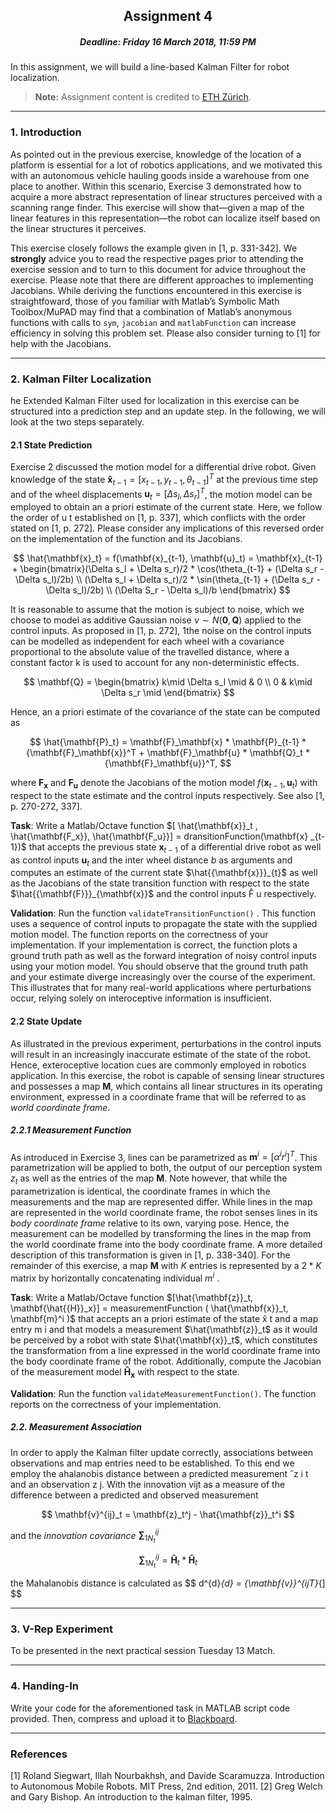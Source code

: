 ## <center>Assignment 4</center>

##### <center>Deadline: Friday 16 March 2018, 11:59 PM</center>

In this assignment, we will build a line-based Kalman Filter for robot localization.


> **Note:** Assignment content is credited to [ETH Zürich](http://www.asl.ethz.ch/education/lectures/autonomous_mobile_robots/spring-2017.html).

---
### 1. Introduction

As pointed out in the previous exercise, knowledge of the location of a platform is essential for a lot of robotics applications, and we motivated this with an autonomous vehicle hauling goods inside a warehouse from one place to another. Within this scenario, Exercise 3 demonstrated how to acquire a more abstract representation of linear structures perceived with a scanning range finder. This exercise will show that—given a map of the linear features in this representation—the robot can localize itself based on the linear structures it perceives.

This exercise closely follows the example given in [1, p. 331-342]. We **strongly** advice you to read the respective pages prior to attending the exercise session and to turn to this document for advice throughout the exercise. Please note that there are different approaches to implementing Jacobians. While deriving the functions encountered in this exercise is straightfoward, those of you familiar with Matlab’s Symbolic Math Toolbox/MuPAD may find that a combination of Matlab’s anonymous functions with calls to `sym`, `jacobian` and `matlabFunction` can increase efficiency in solving this problem set. Please also consider turning to [1] for help with the Jacobians.

---
### 2. Kalman Filter Localization

he Extended Kalman Filter used for localization in this exercise can be structured into a
prediction step and an update step. In the following, we will look at the two steps separately.

#### 2.1 State Prediction

Exercise 2 discussed the motion model for a differential drive robot. Given knowledge of the state $\mathbf{\hat{x}}_{t-1}=[x_{t-1}, y_{t-1},\theta_{t-1}]^T$  at the previous time step and of the wheel displacements $\mathbf{u}_t = [\Delta s_l, \Delta s_r]^T$, the motion model can be employed to obtain an a priori estimate of the current state. Here, we follow the order of u t established on [1, p. 337], which conflicts with the order stated on [1, p. 272]. Please consider any implications of this reversed order on the implementation of the function and its Jacobians.

$$
\hat{\mathbf{x}_t} = f(\mathbf{x}_{t-1}, \mathbf{u}_t) = \mathbf{x}_{t-1}  + \begin{bmatrix}(\Delta s_l + \Delta s_r)/2 * \cos(\theta_{t-1} + (\Delta s_r - \Delta s_l)/2b) \\ (\Delta s_l + \Delta s_r)/2 * \sin(\theta_{t-1} + (\Delta s_r - \Delta s_l)/2b)  \\ (\Delta S_r - \Delta s_l)/b \end{bmatrix}
$$

It is reasonable to assume that the motion is subject to noise, which we choose to model as additive Gaussian noise $ν ∼ N(\mathbf{0},\mathbf{Q})$ applied to the control inputs. As proposed in [1, p. 272], 1the noise on the control inputs can be modelled as independent for each wheel with a covariance proportional to the absolute value of the travelled distance, where a constant factor k is used to account for any non-deterministic effects.

$$
\mathbf{Q}  = \begin{bmatrix} k\mid \Delta s_l \mid & 0 \\ 0 & k\mid \Delta s_r \mid \end{bmatrix}
$$

Hence, an a priori estimate of the covariance of the state can be computed as

$$
\hat{\mathbf{P}_t} = \mathbf{F}_\mathbf{x} * \mathbf{P}_{t-1} * {\mathbf{F}_\mathbf{x}}^T + \mathbf{F}_\mathbf{u} * \mathbf{Q}_t * {\mathbf{F}_\mathbf{u}}^T,
$$

where $\mathbf{F_x}$ and $\mathbf{F_u}$ denote the Jacobians of the motion model $f({\mathbf{x}}_{t-1}, {\mathbf{u}}_t)$ with respect to the state estimate and the control inputs respectively. See also [1, p. 270-272, 337].

**Task**: Write a Matlab/Octave function $[ \hat{\mathbf{x}}_t , \hat{\mathbf{F_x}}, \hat{\mathbf{F_u}}] = dransitionFunction(\mathbf{x}
_{t-1})$ that accepts the previous state $\mathbf{x}_{t-1}$ of a differential drive robot as well as control inputs $\mathbf{u}_t$ and the inter wheel distance $b$ as arguments and computes an estimate of the current state $\hat{{\mathbf{x}}}_{t}$ as well as the Jacobians of the state transition function with respect to the state $\hat{{\mathbf{F}}}_{\mathbf{x}}$ and the control inputs F̂ u respectively.

**Validation**: Run the function `validateTransitionFunction()` . This function uses a sequence of control inputs to propagate the state with the supplied motion model. The function reports on the correctness of your implementation. If your implementation is correct, the function plots a ground truth path as well as the forward integration of noisy control inputs using your motion model. You should observe that the ground truth path and your estimate diverge increasingly over the course of the experiment. This illustrates that for many real-world applications where perturbations occur, relying solely on interoceptive information is insufficient.


#### 2.2 State Update

As illustrated in the previous experiment, perturbations in the control inputs will result in an increasingly inaccurate estimate of the state of the robot. Hence, exteroceptive location cues are commonly employed in robotics application. In this exercise, the robot is capable of sensing linear structures and possesses a map $\mathbf{M}$, which contains all linear structures in its operating environment, expressed in a coordinate frame that will be referred to as *world coordinate frame*.

##### 2.2.1 Measurement Function
As introduced in Exercise 3, lines can be parametrized as $\mathbf{m}^i = [\alpha^i r^i]^T$. This parametrization will be applied to both, the output of our perception system $z_t$ as well as the entries of the map $\mathbf{M}$. Note however, that while the parametrization is identical, the coordinate frames in which the measurements and the map are represented differ. While lines in the map are represented in the world coordinate frame, the robot senses lines in its *body coordinate frame* relative to its own, varying pose. Hence, the measurement can be modelled by transforming the lines in the map from the world coordinate frame into the body coordinate frame. A more detailed description of this transformation is given in [1, p. 338-340]. For the remainder of this exercise, a map $\mathbf{M}$ with $K$ entries is represented by a $2*K$ matrix by horizontally concatenating individual $m^i$ .

**Task**: Write a Matlab/Octave function $[\hat{\mathbf{z}}_t, \mathbf{\hat{{H}}_x}] = measurementFunction ( \hat{\mathbf{x}}_t, \mathbf{m}^i )$ that accepts an a priori estimate of the state x̂ t and a map entry m i and that models a measurement $\hat{\mathbf{z}}_t$ as it would be perceived by a robot with state $\hat{\mathbf{x}}_t$, which constitutes the transformation from a line expressed in the world coordinate frame into the body coordinate frame of the robot. Additionally, compute the Jacobian of the measurement model $\mathbf{\hat{{H}}_x}$ with respect to the state.

**Validation**: Run the function `validateMeasurementFunction()`. The function reports on the correctness of your implementation.

##### 2.2. Measurement Association

In order to apply the Kalman filter update correctly, associations between observations and map entries need to be established. To this end we employ the ahalanobis distance between a predicted measurement ˆz i t and an observation z j. With the innovation vijt
as a measure of the difference between a predicted and observed measurement

$$
\mathbf{v}^{ij}_t = \mathbf{z}_t^j - \hat{\mathbf{z}}_t^i
$$

and the *innovation covariance* $\mathbf{\sum}^{ij}_{1N_t}$

$$
\mathbf{\sum}^{ij}_{1N_t} = \mathbf{\hat{H}}_t * \mathbf{\hat{H}}_t
$$

the Mahalanobis distance is calculated as
$$
d^{d}_{d} = {\mathbf{v}}^{ijT}_{]
$$

---
### 3. V-Rep Experiment

To be presented in the next practical session Tuesday 13 Match.

---
### 4. Handing-In

Write your code for the aforementioned task in MATLAB script code provided. Then, compress and upload it to [Blackboard](blackboard.uva.nl/).

---
### References
[1] Roland Siegwart, Illah Nourbakhsh, and Davide Scaramuzza. Introduction to Autonomous Mobile Robots. MIT Press, 2nd edition, 2011.
[2] Greg Welch and Gary Bishop. An introduction to the kalman filter, 1995.


